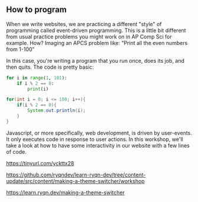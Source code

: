 ## How to program

When we write websites, we are practicing a different "style" of programming called event-driven programming. This is a little bit different from usual practice problems you might work on in AP Comp Sci for example. How? Imaging an APCS problem like: "Print all the even numbers from 1-100"

In this case, you're writing a program that you run once, does its job, and then quits. The code is pretty basic:

```python Python
for i in range(1, 101):
    if i % 2 == 0:
        print(i)
```

```java Java
for(int i = 0; i <= 100; i++){
    if(i % 2 == 0){
        System.out.println(i);
    }
}
```

Javascript, or more specifically, web development, is driven by user-events. It only executes code in response to user actions. In this workshop, we'll take a look at how to have some interactivity in our website with a few lines of code.


https://tinyurl.com/yckttx28 

https://github.com/ryqndev/learn-ryqn-dev/tree/content-update/src/content/making-a-theme-switcher/workshop

https://learn.ryqn.dev/making-a-theme-switcher


